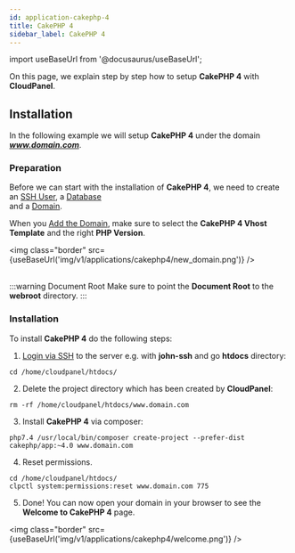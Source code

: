 ```yaml
---
id: application-cakephp-4
title: CakePHP 4
sidebar_label: CakePHP 4
---
```


import useBaseUrl from '@docusaurus/useBaseUrl';

On this page, we explain step by step how to setup **CakePHP 4** with **CloudPanel**.

## Installation

In the following example we will setup **CakePHP 4** under the domain ***www.domain.com***.

### Preparation

Before we can start with the installation of **CakePHP 4**, we need to create an [SSH User](users#adding-a-user), a [Database](databases#adding-a-database) <br />
and a [Domain](domains#adding-a-domain).

When you [Add the Domain](domains#adding-a-domain), make sure to select the **CakePHP 4 Vhost Template** and the right **PHP Version**.

<img class="border" src={useBaseUrl('img/v1/applications/cakephp4/new_domain.png')} /> <br /><br />

:::warning Document Root
Make sure to point the **Document Root** to the **webroot** directory.
:::

### Installation

To install **CakePHP 4** do the following steps:

1. [Login via SSH](users#ssh-login) to the server e.g. with **john-ssh** and go **htdocs** directory:

```
cd /home/cloudpanel/htdocs/
```

2. Delete the project directory which has been created by **CloudPanel**:

```
rm -rf /home/cloudpanel/htdocs/www.domain.com
```

3. Install **CakePHP 4** via composer:

```
php7.4 /usr/local/bin/composer create-project --prefer-dist cakephp/app:~4.0 www.domain.com
```

4. Reset permissions.

```
cd /home/cloudpanel/htdocs/
clpctl system:permissions:reset www.domain.com 775
```

5. Done! You can now open your domain in your browser to see the **Welcome to CakePHP 4** page.

<img class="border" src={useBaseUrl('img/v1/applications/cakephp4/welcome.png')} /> 

